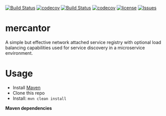 [![Build Status](https://travis-ci.org/FelixKlauke/mercantor.svg?branch=master)](https://travis-ci.org/FelixKlauke/mercantor) [![codecov](https://codecov.io/gh/FelixKlauke/mercantor/branch/master/graph/badge.svg)](https://codecov.io/gh/FelixKlauke/mercantor)
[![Build Status](https://travis-ci.org/FelixKlauke/mercantor.svg?branch=dev)](https://travis-ci.org/FelixKlauke/mercantor) [![codecov](https://codecov.io/gh/FelixKlauke/mercantor/branch/dev/graph/badge.svg)](https://codecov.io/gh/FelixKlauke/mercantor)
[![license](https://img.shields.io/github/license/mashape/apistatus.svg)](https://github.com/FelixKlauke/mercantor)
[![Issues](https://img.shields.io/github/issues/FelixKlauke/mercantor.svg)](https://github.com/FelixKlauke/mercantor/issues)

# mercantor
A simple but effective network attached service registry with optional load balancing capabilities used for service discovery in a microservice environment.

# Usage
- Install [Maven](http://maven.apache.org/download.cgi)
- Clone this repo
- Install: ```mvn clean install```

**Maven dependencies**